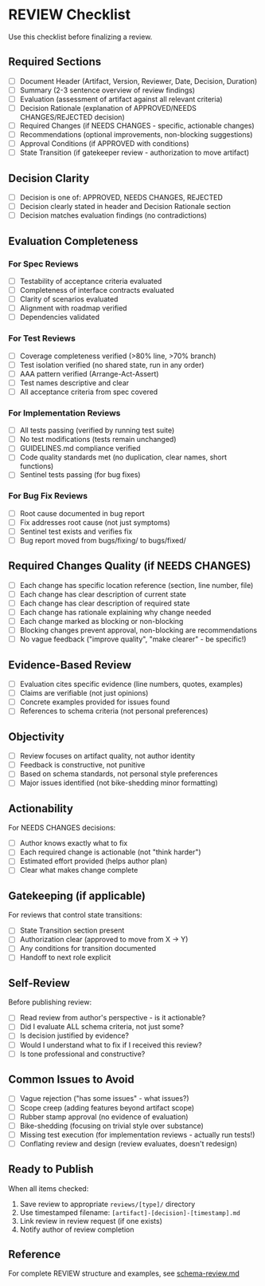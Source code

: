 # REVIEW Checklist

Use this checklist before finalizing a review.

## Required Sections

- [ ] Document Header (Artifact, Version, Reviewer, Date, Decision, Duration)
- [ ] Summary (2-3 sentence overview of review findings)
- [ ] Evaluation (assessment of artifact against all relevant criteria)
- [ ] Decision Rationale (explanation of APPROVED/NEEDS CHANGES/REJECTED decision)
- [ ] Required Changes (if NEEDS CHANGES - specific, actionable changes)
- [ ] Recommendations (optional improvements, non-blocking suggestions)
- [ ] Approval Conditions (if APPROVED with conditions)
- [ ] State Transition (if gatekeeper review - authorization to move artifact)

## Decision Clarity

- [ ] Decision is one of: APPROVED, NEEDS CHANGES, REJECTED
- [ ] Decision clearly stated in header and Decision Rationale section
- [ ] Decision matches evaluation findings (no contradictions)

## Evaluation Completeness

### For Spec Reviews
- [ ] Testability of acceptance criteria evaluated
- [ ] Completeness of interface contracts evaluated
- [ ] Clarity of scenarios evaluated
- [ ] Alignment with roadmap verified
- [ ] Dependencies validated

### For Test Reviews
- [ ] Coverage completeness verified (>80% line, >70% branch)
- [ ] Test isolation verified (no shared state, run in any order)
- [ ] AAA pattern verified (Arrange-Act-Assert)
- [ ] Test names descriptive and clear
- [ ] All acceptance criteria from spec covered

### For Implementation Reviews
- [ ] All tests passing (verified by running test suite)
- [ ] No test modifications (tests remain unchanged)
- [ ] GUIDELINES.md compliance verified
- [ ] Code quality standards met (no duplication, clear names, short functions)
- [ ] Sentinel tests passing (for bug fixes)

### For Bug Fix Reviews
- [ ] Root cause documented in bug report
- [ ] Fix addresses root cause (not just symptoms)
- [ ] Sentinel test exists and verifies fix
- [ ] Bug report moved from bugs/fixing/ to bugs/fixed/

## Required Changes Quality (if NEEDS CHANGES)

- [ ] Each change has specific location reference (section, line number, file)
- [ ] Each change has clear description of current state
- [ ] Each change has clear description of required state
- [ ] Each change has rationale explaining why change needed
- [ ] Each change marked as blocking or non-blocking
- [ ] Blocking changes prevent approval, non-blocking are recommendations
- [ ] No vague feedback ("improve quality", "make clearer" - be specific!)

## Evidence-Based Review

- [ ] Evaluation cites specific evidence (line numbers, quotes, examples)
- [ ] Claims are verifiable (not just opinions)
- [ ] Concrete examples provided for issues found
- [ ] References to schema criteria (not personal preferences)

## Objectivity

- [ ] Review focuses on artifact quality, not author identity
- [ ] Feedback is constructive, not punitive
- [ ] Based on schema standards, not personal style preferences
- [ ] Major issues identified (not bike-shedding minor formatting)

## Actionability

For NEEDS CHANGES decisions:

- [ ] Author knows exactly what to fix
- [ ] Each required change is actionable (not "think harder")
- [ ] Estimated effort provided (helps author plan)
- [ ] Clear what makes change complete

## Gatekeeping (if applicable)

For reviews that control state transitions:

- [ ] State Transition section present
- [ ] Authorization clear (approved to move from X → Y)
- [ ] Any conditions for transition documented
- [ ] Handoff to next role explicit

## Self-Review

Before publishing review:

- [ ] Read review from author's perspective - is it actionable?
- [ ] Did I evaluate ALL schema criteria, not just some?
- [ ] Is decision justified by evidence?
- [ ] Would I understand what to fix if I received this review?
- [ ] Is tone professional and constructive?

## Common Issues to Avoid

- [ ] Vague rejection ("has some issues" - what issues?)
- [ ] Scope creep (adding features beyond artifact scope)
- [ ] Rubber stamp approval (no evidence of evaluation)
- [ ] Bike-shedding (focusing on trivial style over substance)
- [ ] Missing test execution (for implementation reviews - actually run tests!)
- [ ] Conflating review and design (review evaluates, doesn't redesign)

## Ready to Publish

When all items checked:
1. Save review to appropriate `reviews/[type]/` directory
2. Use timestamped filename: `[artifact]-[decision]-[timestamp].md`
3. Link review in review request (if one exists)
4. Notify author of review completion

## Reference

For complete REVIEW structure and examples, see [schema-review.md](../schema-review.md)
